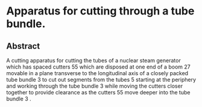 # Apparatus for cutting through a tube bundle.

## Abstract
A cutting apparatus for cutting the tubes of a nuclear steam generator which has spaced cutters 55 which are disposed at one end of a boom 27 movable in a plane transverse to the longitudinal axis of a closely packed tube bundle 3 to cut out segments from the tubes 5 starting at the periphery and working through the tube bundle 3 while moving the cutters closer together to provide clearance as the cutters 55 move deeper into the tube bundle 3 .